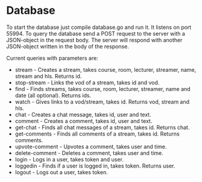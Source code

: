# Database
To start the database just compile database.go and run it.
It listens on port 55994.
To query the database send a POST request to the server with a JSON-object in the request body.
The server will respond with another JSON-object written in the body of the response.

Current queries with parameters are:
* stream - Creates a stream, takes course, room, lecturer, streamer, name, stream and hls.
Returns id.
* stop-stream - Links the vod of a stream, takes id and vod.
* find - Finds streams, takes course, room, lecturer, streamer, name and date (all optional).
Returns ids.
* watch - Gives links to a vod/stream, takes id.
Returns vod, stream and hls.
* chat - Creates a chat message, takes id, user and text.
* comment - Creates a comment, takes id, user and text.
* get-chat - Finds all chat messages of a stream, takes id.
Returns chat.
* get-comments - Finds all comments of a stream, takes id.
Returns comments.
* upvote-comment - Upvotes a comment, takes user and time.
* delete-comment - Deletes a comment, takes user and time.
* login - Logs in a user, takes token and user.
* loggedin - Finds if a user is logged in, takes token.
Returns user.
* logout - Logs out a user, takes token.